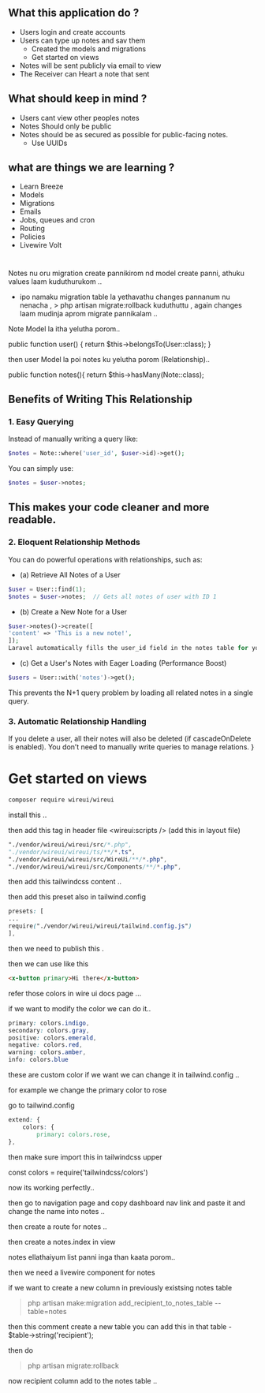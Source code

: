 ## What this application do ? 

- Users login and create accounts
- Users can type up notes and sav them 
  - Created the models and migrations 
  - Get started on views 
- Notes will be sent publicly via email to view 
- The Receiver can Heart a note that sent 


## What should keep in mind ? 

- Users cant view other peoples notes
- Notes Should only be public 
- Notes should be as secured as possible for public-facing notes.
    - Use UUIDs 

## what are things we are learning ? 

- Learn Breeze 
- Models
- Migrations 
- Emails
- Jobs, queues and cron
- Routing
- Policies
- Livewire Volt


# 

Notes nu oru migration create pannikirom nd model create panni, athuku values laam kuduthurukom .. 

- ipo namaku migration table la yethavathu changes pannanum nu nenacha , > php artisan migrate:rollback kuduthuttu , again changes laam mudinja aprom migrate pannikalam .. 

Note Model la itha yelutha porom.. 

public function user() {
    return $this->belongsTo(User::class);
}

then user Model la poi notes ku yelutha porom (Relationship).. 

public function notes(){
    return $this->hasMany(Note::class);


## Benefits of Writing This Relationship

### 1. Easy Querying
   Instead of manually writing a query like:
```php
$notes = Note::where('user_id', $user->id)->get();
```
You can simply use:
```php
$notes = $user->notes;
```
## This makes your code cleaner and more readable.

### 2. Eloquent Relationship Methods
   You can do powerful operations with relationships, such as:

- (a) Retrieve All Notes of a User
```php
$user = User::find(1);
$notes = $user->notes;  // Gets all notes of user with ID 1
```
- (b) Create a New Note for a User
```php
$user->notes()->create([
'content' => 'This is a new note!',
]);
Laravel automatically fills the user_id field in the notes table for you.
```
- (c) Get a User's Notes with Eager Loading (Performance Boost)
```php
$users = User::with('notes')->get();
```
This prevents the N+1 query problem by loading all related notes in a single query.

### 3. Automatic Relationship Handling
   If you delete a user, all their notes will also be deleted (if cascadeOnDelete is enabled).
   You don’t need to manually write queries to manage relations.
}

# Get started on views 

```bash
composer require wireui/wireui 
```
install this .. 

then add this tag in header file
<wireui:scripts />  (add this in layout file)

```css
"./vendor/wireui/wireui/src/*.php",
"./vendor/wireui/wireui/ts/**/*.ts",
"./vendor/wireui/wireui/src/WireUi/**/*.php",
"./vendor/wireui/wireui/src/Components/**/*.php",
```
then add this tailwindcss content .. 

then add this preset also in tailwind.config
```css
presets: [
...
require("./vendor/wireui/wireui/tailwind.config.js")
],
```
then we need to publish this . 


then we can use like this  
```html
<x-button primary>Hi there</x-button>
```
refer those colors in wire ui docs page ... 

if we want to modify the color we can do it..
```css
primary: colors.indigo,
secondary: colors.gray,
positive: colors.emerald,
negative: colors.red,
warning: colors.amber,
info: colors.blue
```
these are custom color if we want we can change it in tailwind.config ..

for example we change the primary color to rose 

go to tailwind.config

```css
extend: {
    colors: {
        primary: colors.rose,
},
```
then make sure import this in tailwindcss upper

const colors = require('tailwindcss/colors')

now its working perfectly.. 

then go to navigation page and copy dashboard nav link and paste it and change the name into notes .. 

then create a route for notes .. 

then create a notes.index in view 

notes ellathaiyum list panni inga than kaata porom..

then we need a livewire component for notes

if we want to create a new column in previously existsing notes table
>  php artisan make:migration add_recipient_to_notes_table --table=notes

then this comment create a new table 
you can add this in that table             - $table->string('recipient');

then do 
 > php artisan migrate:rollback
 
now recipient column add to the notes table .. 
